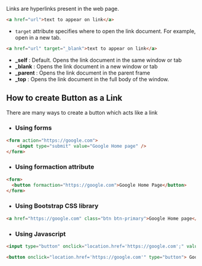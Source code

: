Links are hyperlinks present in the web page.

```html
<a href="url">text to appear on link</a>
```
* `target` attribute specifies where to open the link document. For example, open in a new tab.

```html
<a href="url" target="_blank">text to appear on link</a>
```
* **_self** : Default. Opens the link document in the same window or tab
* **_blank** : Opens the link document in a new window or tab
* **_parent** : Opens the link document in the parent frame
* **_top** : Opens the link document in the full body of the window.

## How to create Button as a Link

There are many ways to create a button which acts like a link

* ### Using forms

```html
<form action="https://google.com">
    <input type="submit" value="Google Home page" />
</form>
```
* ### Using formaction attribute

```html
<form>
  <button formaction="https://google.com">Google Home Page</button>
</form>
```
* ### Using Bootstrap CSS library

```html
<a href="https://google.com" class="btn btn-primary">Google Home page</a>
```
* ### Using Javascript

```html
<input type="button" onclick="location.href='https://google.com';" value="Google Home page  " />
```

```html
<button onclick="location.href='https://google.com'" type="button"> Google Home Page</button>
```

